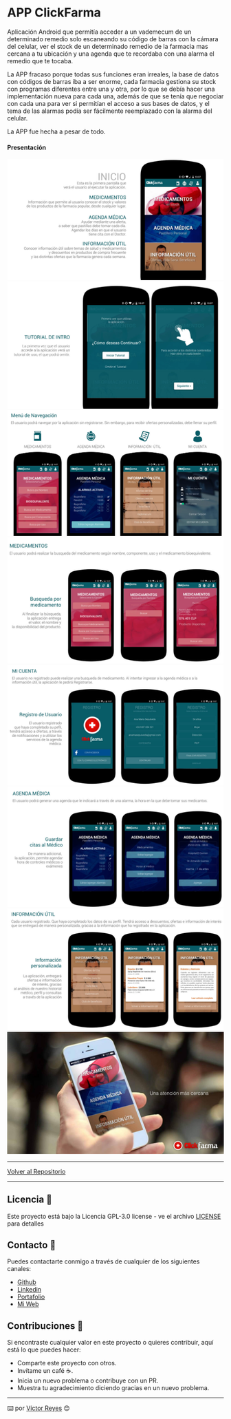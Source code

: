 # APP ClickFarma
Aplicación Android que permitía acceder a un vademecum de un determinado remedio solo escaneando su código de barras con la cámara del celular, ver el stock de un determinado remedio de la farmacia mas cercana a tu ubicación y una agenda que te recordaba con una alarma el remedio que te tocaba.

La APP fracaso porque todas sus funciones eran irreales, la base de datos con códigos de barras iba a ser enorme, cada farmacia gestiona su stock con programas diferentes entre una y otra, por lo que se debía hacer una implementación nueva para cada una, además de que se tenía que negociar con cada una para ver si permitían el acceso a sus bases de datos, y el tema de las alarmas podía ser fácilmente reemplazado con la alarma del celular.

La APP fue hecha a pesar de todo.

#### Presentación
<img src='https://raw.githubusercontent.com/tenshi98/Trabajo_Imagenes/main/APP%20ClickFarma/src/img_1.jpg' />
<img src='https://raw.githubusercontent.com/tenshi98/Trabajo_Imagenes/main/APP%20ClickFarma/src/img_2.jpg' />
<img src='https://raw.githubusercontent.com/tenshi98/Trabajo_Imagenes/main/APP%20ClickFarma/src/img_3.jpg' />
<img src='https://raw.githubusercontent.com/tenshi98/Trabajo_Imagenes/main/APP%20ClickFarma/src/img_4.jpg' />
<img src='https://raw.githubusercontent.com/tenshi98/Trabajo_Imagenes/main/APP%20ClickFarma/src/img_5.jpg' />
<img src='https://raw.githubusercontent.com/tenshi98/Trabajo_Imagenes/main/APP%20ClickFarma/src/img_6.jpg' />
<img src='https://raw.githubusercontent.com/tenshi98/Trabajo_Imagenes/main/APP%20ClickFarma/src/img_7.jpg' />
<img src='https://raw.githubusercontent.com/tenshi98/Trabajo_Imagenes/main/APP%20ClickFarma/src/img_8.jpg' />

---

[Volver al Repositorio](https://github.com/tenshi98/Trabajo_Imagenes/)

---

## Licencia 📄
Este proyecto está bajo la Licencia GPL-3.0 license - ve el archivo [LICENSE](LICENSE) para detalles

## Contacto 📖
Puedes contactarte conmigo a través de cualquier de los siguientes canales:
- [Github](https://github.com/tenshi98)
- [Linkedin](https://www.linkedin.com/in/victor-reyes-galvez/)
- [Portafolio](https://tenshi98.github.io/portafolio/)
- [Mi Web](https://web.digitalcreations.cl/)

## Contribuciones 🎁
Si encontraste cualquier valor en este proyecto o quieres contribuir, aquí está lo que puedes hacer:

- Comparte este proyecto con otros.
- Invítame un café ☕.
- Inicia un nuevo problema o contribuye con un PR.
- Muestra tu agradecimiento diciendo gracias en un nuevo problema.

---

⌨️ por [Víctor Reyes](https://github.com/tenshi98) 😊